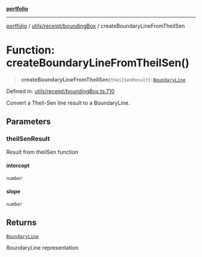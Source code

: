 [**portfolio**](../../../../README.md)

***

[portfolio](../../../../modules.md) / [utils/receipt/boundingBox](../README.md) / createBoundaryLineFromTheilSen

# Function: createBoundaryLineFromTheilSen()

> **createBoundaryLineFromTheilSen**(`theilSenResult`): [`BoundaryLine`](../interfaces/BoundaryLine.md)

Defined in: [utils/receipt/boundingBox.ts:710](https://github.com/tnorlund/Portfolio/blob/007d182aa9674d63be2401aea524002565483b36/portfolio/utils/receipt/boundingBox.ts#L710)

Convert a Theil-Sen line result to a BoundaryLine.

## Parameters

### theilSenResult

Result from theilSen function

#### intercept

`number`

#### slope

`number`

## Returns

[`BoundaryLine`](../interfaces/BoundaryLine.md)

BoundaryLine representation
